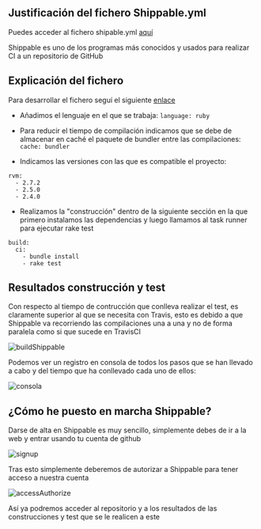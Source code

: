 ## Justificación del fichero Shippable.yml

Puedes acceder al fichero shipable.yml [aquí](https://github.com/mariasanzs/makeupIV/blob/master/shippable.yml)

Shippable es uno de los programas más conocidos y usados para realizar CI a un repositorio de GitHub 

## Explicación del fichero

Para desarrollar el fichero seguí el siguiente [enlace](http://docs.shippable.com/ci/ruby-continuous-integration/)

- Añadimos el lenguaje en el que se trabaja:
`language: ruby`

- Para reducir el tiempo de compilación indicamos que se debe de almacenar en caché el paquete de bundler entre las compilaciones:
`cache: bundler`

- Indicamos las versiones con las que es compatible el proyecto:
~~~
rvm:
  - 2.7.2
  - 2.5.0
  - 2.4.0
~~~

- Realizamos la "construcción" dentro de la siguiente sección en la que primero instalamos las dependencias y luego llamamos al task runner para ejecutar rake test 
~~~
build:
  ci:
    - bundle install
    - rake test
~~~

## Resultados construcción y test

Con respecto al tiempo de contrucción que conlleva realizar el test, es claramente superior al que se necesita con Travis, esto es debido a que Shippable va recorriendo las compilaciones una a una y no de forma paralela como si que sucede en TravisCI

![buildShippable](https://github.com/mariasanzs/makeupIV/blob/master/docs/img/buildshippable.png)

Podemos ver un registro en consola de todos los pasos que se han llevado a cabo y del tiempo que ha conllevado cada uno de ellos:

![consola](https://github.com/mariasanzs/makeupIV/blob/master/docs/img/registroConsolaShippable.png)

## ¿Cómo he puesto en marcha Shippable?

Darse de alta en Shippable es muy sencillo, simplemente debes de ir a la web y entrar usando tu cuenta de github

![signup](https://github.com/mariasanzs/makeupIV/blob/master/docs/img/shippable.png)

Tras esto simplemente deberemos de autorizar a Shippable para tener acceso a nuestra cuenta 

![accessAuthorize](https://github.com/mariasanzs/makeupIV/blob/master/docs/img/Authorize%20prod-shippable.png)

Así ya podremos acceder al repositorio y a los resultados de las construcciones y test que se le realicen a este








